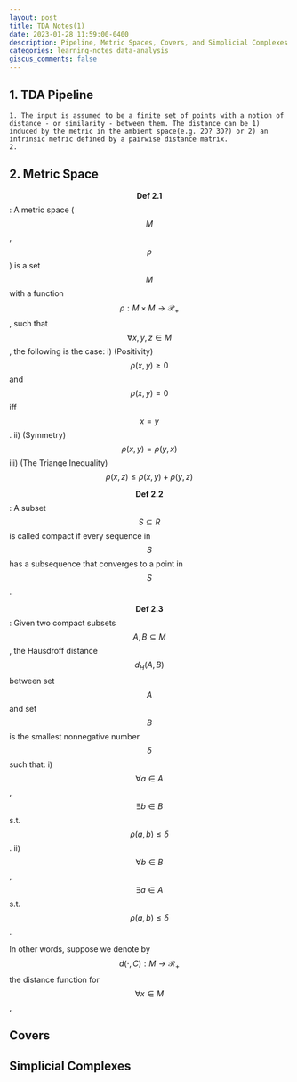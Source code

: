 ```yaml
---
layout: post
title: TDA Notes(1)
date: 2023-01-28 11:59:00-0400
description: Pipeline, Metric Spaces, Covers, and Simplicial Complexes
categories: learning-notes data-analysis
giscus_comments: false
---
```


## 1. TDA Pipeline
    1. The input is assumed to be a finite set of points with a notion of distance - or similarity - between them. The distance can be 1) induced by the metric in the ambient space(e.g. 2D? 3D?) or 2) an intrinsic metric defined by a pairwise distance matrix.
    2. 

## 2. Metric Space

$$\textbf{Def 2.1}$$: A metric space ($$M$$, $$\rho$$) is a set $$M$$ with a function $$\rho : M \times M \rightarrow \mathcal{R}_{+}$$, such that $$ \forall x, y, z \in M$$, the following is the case:
i) (Positivity) $$ \rho(x,y) \geq 0$$ and $$\rho(x,y) = 0$$ iff $$x = y$$.
ii) (Symmetry) $$\rho(x,y) = \rho(y,x)$$
iii) (The Triange Inequality)$$\rho(x,z) \leq \rho(x,y) + \rho(y,z)$$

$$\textbf{Def 2.2}$$: A subset $$S \subseteq R$$ is called compact if every sequence in $$S$$ has a subsequence that converges to a point in $$S$$.

$$\textbf{Def 2.3}$$: Given two compact subsets $$A, B \subseteq M$$, the Hausdroff distance $$d_{H}(A,B)$$ between set $$A$$ and set $$B$$ is the smallest nonnegative number $$\delta$$ such that:
i) $$\forall a \in A$$, $$\exists b \in B$$ s.t. $$\rho(a,b) \leq \delta$$.
ii) $$\forall b \in B$$, $$\exists a \in A$$ s.t. $$\rho(a,b) \leq \delta$$.

In other words, suppose we denote by $$d(\cdot, C): M \rightarrow \mathcal{R}_{+}$$ the distance function for $$\forall x \in M$$,


## Covers


## Simplicial Complexes

